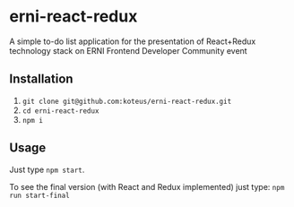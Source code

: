 # erni-react-redux

A simple to-do list application for the presentation of React+Redux technology stack on ERNI Frontend Developer Community event
 
## Installation

1. `git clone git@github.com:koteus/erni-react-redux.git`
2. `cd erni-react-redux`
3. `npm i`

## Usage
Just type `npm start`. 

To see the final version (with React and Redux implemented) just type: `npm run start-final`


